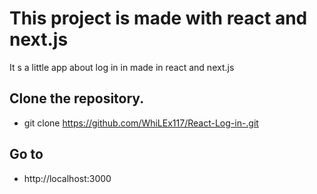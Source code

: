 # This project is made with react and next.js 
It s a little app about log in in made in react and  next.js

## Clone the repository.
- git clone https://github.com/WhiLEx117/React-Log-in-.git

## Go to 
 - http://localhost:3000